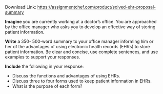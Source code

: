 Download Link: https://assignmentchef.com/product/solved-ehr-proposal-summary
<br>
<p class="AssignmentsLevel1"><strong>Imagine</strong> you are currently working at a doctor’s office. You are approached by the office manager who asks you to develop an effective way of storing patient information.

<p class="AssignmentsLevel1"><strong>Write</strong> a 350- 500-word summary to your office manager informing him or her of the advantages of using electronic health records (EHRs) to store patient information. Be clear and concise, use complete sentences, and use examples to support your responses.

<p class="AssignmentsLevel1"><strong>Include</strong> the following in your response:

<ul>

 <li>Discuss the functions and advantages of using EHRs.</li>

 <li>Discuss three to four forms used to keep patient information in EHRs.</li>

 <li>What is the purpose of each form?</li>

</ul>